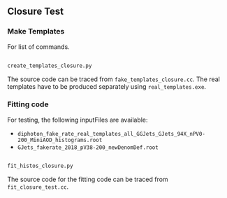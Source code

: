 ## Closure Test

### Make Templates

For list of commands.

```bash

create_templates_closure.py

```

The source code can be traced from `fake_templates_closure.cc`.
The real templates have to be produced separately using `real_templates.exe`.

### Fitting code

For testing, the following inputFiles are available:
* `diphoton_fake_rate_real_templates_all_GGJets_GJets_94X_nPV0-200_MiniAOD_histograms.root`
* `GJets_fakerate_2018_pV38-200_newDenomDef.root`


```bash

fit_histos_closure.py

```

The source code for the fitting code can be traced from `fit_closure_test.cc`.

